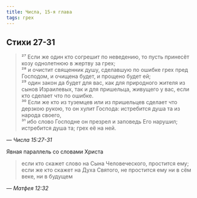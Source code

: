 ```yaml
---
title: Числа, 15-я глава
tags: грех
---
```


## Стихи 27-31

> ²⁷ Если же один кто согрешит по неведению, то пусть принесёт козу однолетнюю в жертву за грех;  
> ²⁸ и очистит священник душу, сделавшую по ошибке грех пред Господом, и очищена будет, и прощено будет ей;  
> ²⁹ один закон да будет для вас, как для природного жителя из сынов Израилевых, так и для пришельца, живущего у вас, если кто сделает
> что по ошибке.  
> ³⁰ Если же кто из туземцев или из пришельцев сделает что дерзкою рукою, то он хулит Господа: истребится душа та из народа своего,  
> ³¹ ибо слово Господне он презрел и заповедь Его нарушил; истребится душа та; грех её на ней.

— <cite>Числа&nbsp;15:27-31</cite>

Явная параллель со словами Христа

> если кто скажет слово на Сына Человеческого, простится ему; если же кто скажет на Духа Святого, не простится ему ни в сём веке, ни в будущем

— <cite>Матфея&nbsp;12:32</cite>
